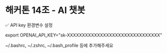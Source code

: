 # 해커톤 14조 - AI 챗봇

✅ API key 환경변수 설정

export OPENAI_API_KEY="sk-XXXXXXXXXXXXXXXXXXXXXXXXXXXXXXX"

~/.bashrc, ~/.zshrc, ~/.bash_profile 등에 추가해주세요
